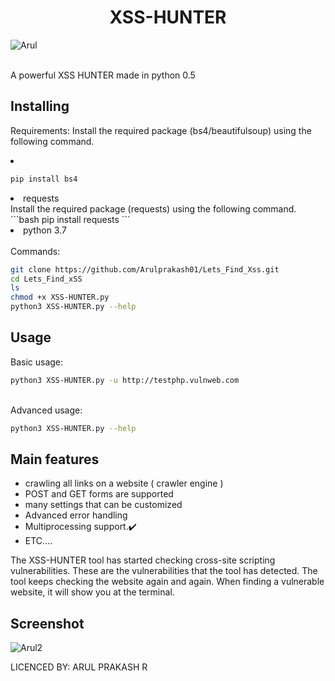 <center><h1>XSS-HUNTER</h1></center>
<p align="center">
 
![Arul](https://github.com/user-attachments/assets/6e9aa755-3a07-4ab2-a274-5757c55d859b)


 
 <br/>
A powerful XSS HUNTER made in python 0.5<br/>


## Installing

Requirements:
Install the required package (bs4/beautifulsoup) using the following command.
<br/>

<li> </li>

```bash
pip install bs4
```
<li> requests </li>
Install the required package (requests) using the following command.
```bash
pip install requests
```
<li> python 3.7 </li>
<br/>
Commands:

```bash
git clone https://github.com/Arulprakash01/Lets_Find_Xss.git
cd Lets_Find_xSS
ls
chmod +x XSS-HUNTER.py
python3 XSS-HUNTER.py --help 
```
## Usage
Basic usage:

```bash
python3 XSS-HUNTER.py -u http://testphp.vulnweb.com
```
<br/>
Advanced usage:

```bash
python3 XSS-HUNTER.py --help
```

## Main features

* crawling all links on a website ( crawler engine )
* POST and GET forms are supported
* many settings that can be customized
* Advanced error handling
* Multiprocessing support.✔️
* ETC....

The XSS-HUNTER tool has started checking cross-site scripting vulnerabilities. These are the vulnerabilities that the tool has detected. The tool keeps checking the website again and again. When finding a vulnerable website, it will show you at the terminal.

## Screenshot


![Arul2](https://github.com/user-attachments/assets/a7a5983e-f638-481c-9e6a-6c3291d8c8d4)





  LICENCED BY: ARUL PRAKASH R

